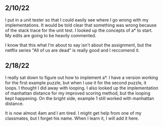 ## 2/10/22 ##

I put in a unit tester so that I could easily see where I go wrong with my implementations. It would be told clear that something was wrong because
of the stack trace for the unit test. I looked up the concepts of a* to start. My edits are going to be heavily commented.

I know that this what I'm about to say isn't about the assignment, but the netflix series "All of us are dead" is really good and I reccomend it.

## 2/18/22 ##

I really sat down to figure out how to implement a*. I have a version working for the first example puzzle, but when I use it for the second puzzle, it loops. I thought I did
away with looping. I also looked up the implementation of manhattan distance for my improved scoring method, but the looping kept happening. On the bright side, example 1 still worked with manhattan distance.

It is now almost 4am and I am tired. I might get help from one of my classmates, but I forget his name. When I learn it, I will add it here.
